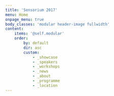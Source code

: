 ```yaml
---
title: 'Sensorium 2017'
menu: Home
onpage_menu: true
body_classes: 'modular header-image fullwidth'
content:
    items: '@self.modular'
    order:
        by: default
        dir: asc
        custom:
            - _showcase
            - _speakers
            - _workshops
            - _news
            - _about
            - _programme
            - _location
---
```


